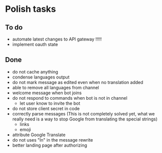 # Polish tasks

## To do

- automate latest changes to API gateway !!!!!
- implement oauth state


## Done

- do not cache anything
- condense languages output
- do not mark message as edited even when no translation added
- able to remove all languages from channel 
- welcome message when bot joins
- do not respond to commands when bot is not in channel
   - let user know to invite the bot
- do not store client secret in code
- correctly parse messages  (This is not completely solved yet, what we really need is a way to stop Google from translating the special strings)
  - links
  - emoji
- attribute Google Translate
- do not uses "In" in the message rewrite
- better landing page after authorizing

